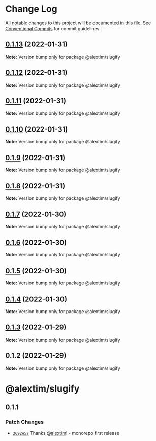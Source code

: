 # Change Log

All notable changes to this project will be documented in this file.
See [Conventional Commits](https://conventionalcommits.org) for commit guidelines.

## [0.1.13](https://github.com/alextim/at-blog/compare/@alextim/slugify@0.1.12...@alextim/slugify@0.1.13) (2022-01-31)

**Note:** Version bump only for package @alextim/slugify





## [0.1.12](https://github.com/alextim/at-blog/compare/@alextim/slugify@0.1.11...@alextim/slugify@0.1.12) (2022-01-31)

**Note:** Version bump only for package @alextim/slugify





## [0.1.11](https://github.com/alextim/at-blog/compare/@alextim/slugify@0.1.10...@alextim/slugify@0.1.11) (2022-01-31)

**Note:** Version bump only for package @alextim/slugify





## [0.1.10](https://github.com/alextim/at-blog/compare/@alextim/slugify@0.1.9...@alextim/slugify@0.1.10) (2022-01-31)

**Note:** Version bump only for package @alextim/slugify





## [0.1.9](https://github.com/alextim/at-blog/compare/@alextim/slugify@0.1.8...@alextim/slugify@0.1.9) (2022-01-31)

**Note:** Version bump only for package @alextim/slugify





## [0.1.8](https://github.com/alextim/at-blog/compare/@alextim/slugify@0.1.7...@alextim/slugify@0.1.8) (2022-01-31)

**Note:** Version bump only for package @alextim/slugify





## [0.1.7](https://github.com/alextim/at-blog/compare/@alextim/slugify@0.1.6...@alextim/slugify@0.1.7) (2022-01-30)

**Note:** Version bump only for package @alextim/slugify





## [0.1.6](https://github.com/alextim/at-blog/compare/@alextim/slugify@0.1.5...@alextim/slugify@0.1.6) (2022-01-30)

**Note:** Version bump only for package @alextim/slugify





## [0.1.5](https://github.com/alextim/at-blog/compare/@alextim/slugify@0.1.4...@alextim/slugify@0.1.5) (2022-01-30)

**Note:** Version bump only for package @alextim/slugify





## [0.1.4](https://github.com/alextim/at-blog/compare/@alextim/slugify@0.1.3...@alextim/slugify@0.1.4) (2022-01-30)

**Note:** Version bump only for package @alextim/slugify





## [0.1.3](https://github.com/alextim/at-blog/compare/@alextim/slugify@0.1.2...@alextim/slugify@0.1.3) (2022-01-29)

**Note:** Version bump only for package @alextim/slugify

## 0.1.2 (2022-01-29)

**Note:** Version bump only for package @alextim/slugify

# @alextim/slugify

## 0.1.1

### Patch Changes

- [`2692e52`](https://github.com/alextim/at-blog/commit/2692e524fe2bf10e47e1a4fbd6f7173ca1be3b65) Thanks [@alextim](https://github.com/alextim)! - monorepo first release
